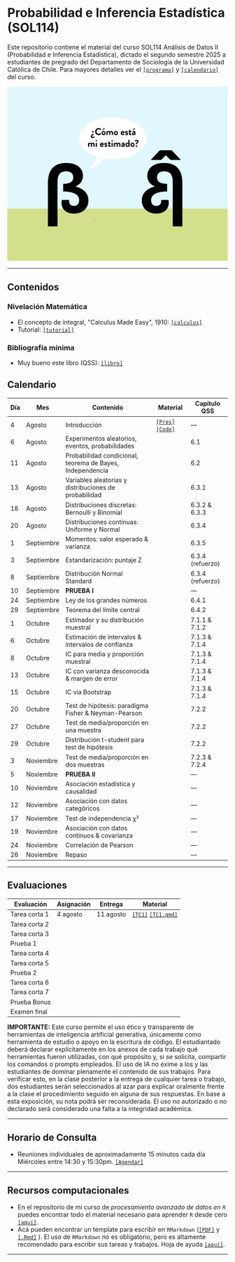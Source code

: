 # Probabilidad e Inferencia Estadística (SOL114)

Este repositorio contiene el material del curso SOL114 Análisis de Datos II (Probabilidad e Inferencia Estadística), dictado el segundo semestre 2025 a estudiantes de pregrado del Departamento de Sociología de la Universidad Católica de Chile. Para mayores detalles ver el [`[programa]`](files/syllabus_sol114.pdf) y [`[calendario]`](#Calendario) del curso.


![estimado](files/estimado.jpeg)

---

## Contenidos

### Nivelación Matemática

- El concepto de integral, "Calculus Made Easy", 1910: [`[calculus]`](files/calculus_easy.jpg)
- Tutorial: [`[tutorial]`](https://mebucca.github.io/ad2-sol114/files/tutorial#1) 


### Bibliografía mínima

- Muy bueno este libro (QSS): [`[libro]`](files/imai.pdf)


## Calendario

| Día | Mes        | Contenido                                                 | Material                                                                                                         | Capítulo QSS     |
| --- | ---------- | --------------------------------------------------------- | ---------------------------------------------------------------------------------------------------------------- | ---------------- |
| 4   | Agosto     | Introducción                                              | [`[Pres]`](https://mebucca.github.io/ad2-sol114/slides/class_0/class_0#1) [`[Code]`](slides/class_0/class_0.Rmd) | —                |
| 6   | Agosto     | Experimentos aleatorios, eventos, probabilidades          |                                                                                                                  | 6.1              |
| 11  | Agosto     | Probabilidad condicional, teorema de Bayes, Independencia |                                                                                                                  | 6.2              |
| 13  | Agosto     | Variables aleatorias y distribuciones de probabilidad     |                                                                                                                  | 6.3.1            |
| 18  | Agosto     | Distribuciones discretas: Bernoulli y Binomial            |                                                                                                                  | 6.3.2 & 6.3.3    |
| 20  | Agosto     | Distribuciones continuas: Uniforme y Normal               |                                                                                                                  | 6.3.4            |
| 1   | Septiembre | Momentos: valor esperado & varianza                       |                                                                                                                  | 6.3.5            |
| 3   | Septiembre | Estandarización: puntaje Z                                |                                                                                                                  | 6.3.4 (refuerzo) |
| 8   | Septiembre | Distribución Normal Standard                              |                                                                                                                  | 6.3.4 (refuerzo) |
| 10  | Septiembre | **PRUEBA I**                                              |                                                                                                                  | —                |
| 24  | Septiembre | Ley de los grandes números                                |                                                                                                                  | 6.4.1            |
| 29  | Septiembre | Teorema del límite central                                |                                                                                                                  | 6.4.2            |
| 1   | Octubre    | Estimador y su distribución muestral                      |                                                                                                                  | 7.1.1 & 7.1.2    |
| 6   | Octubre    | Estimación de intervalos & intervalos de confianza        |                                                                                                                  | 7.1.3 & 7.1.4    |
| 8   | Octubre    | IC para media y proporción muestral                       |                                                                                                                  | 7.1.3 & 7.1.4    |
| 13  | Octubre    | IC con varianza desconocida & margen de error             |                                                                                                                  | 7.1.3 & 7.1.4    |
| 15  | Octubre    | IC via Bootstrap                                          |                                                                                                                  | 7.1.3 & 7.1.4    |
| 20  | Octubre    | Test de hipótesis: paradigma Fisher & Neyman-Pearson      |                                                                                                                  | 7.2.2            |
| 27  | Octubre    | Test de media/proporción en una muestra                   |                                                                                                                  | 7.2.2            |
| 29  | Octubre    | Distribución t-student para test de hipótesis             |                                                                                                                  | 7.2.2            |
| 3   | Noviembre  | Test de media/proporción en dos muestras                  |                                                                                                                  | 7.2.3 & 7.2.4    |
| 5   | Noviembre  | **PRUEBA II**                                             |                                                                                                                  | —                |
| 10  | Noviembre  | Asociación estadística y causalidad                       |                                                                                                                  | —                |
| 12  | Noviembre  | Asociación con datos categóricos                          |                                                                                                                  | —                |
| 17  | Noviembre  | Test de independencia χ²                                  |                                                                                                                  | —                |
| 19  | Noviembre  | Asociación con datos continuos & covarianza               |                                                                                                                  | —                |
| 24  | Noviembre  | Correlación de Pearson                                    |                                                                                                                  | —                |
| 26  | Noviembre  | Repaso                                                    |                                                                                                                  | —                |

---

## Evaluaciones

| Evaluación    | Asignación | Entrega | Material |
| ------------- | ---------- | ------- | -------- |
| Tarea corta 1 |  4 agosto          |  11 agosto       |  [`[TC1]`](https://mebucca.github.io/ad2-sol114/homework/tc_1#1) [`[TC1.qmd]`](homework/tc_1.qmd)         |
| Tarea corta 2 |            |         |          |
| Tarea corta 3 |            |         |          |
| Prueba 1      |            |         |          |
| Tarea corta 4 |            |         |          |
| Tarea corta 5 |            |         |          |
| Prueba 2      |            |         |          |
| Tarea corta 6 |            |         |          |
| Tarea corta 7 |            |         |          |
| Prueba Bonus  |            |         |          |
| Examen final  |            |         |          |

**IMPORTANTE:** Este curso permite el uso ético y transparente de herramientas de inteligencia artificial generativa, únicamente como herramienta de estudio o apoyo en la escritura de código. El estudiantado deberá declarar explícitamente en los anexos de cada trabajo qué herramientas fueron utilizadas, con qué propósito y, si se solicita, compartir los comandos o prompts empleados. El uso de IA no exime a los y las estudiantes de dominar plenamente el contenido de sus trabajos. Para verificar esto, en la clase posterior a la entrega de cualquier tarea o trabajo, dos estudiantes serán seleccionados al azar para explicar oralmente frente a la clase el procedimiento seguido en alguna de sus respuestas. En base a esta exposición, su nota podrá ser reconsiderada. El uso no autorizado o no declarado será considerado una falta a la integridad académica.

---


## Horario de Consulta

- Reuniones individuales de aproximadamente 15 minutos cada día Miércoles entre 14:30 y 15:30pm. [`[Agendar]`](
https://calendar.app.google/U4mohxA18LCZmexr7)


---

## Recursos computacionales

  - En el repositorio de mi curso de *procesamiento avanzado de datos en `R`* puedes encontrar todo el material necesario para aprender `R` desde cero [`[aquí]`](https://mebucca.github.io/dar_soc4001/).
  - Acá pueden encontrar un template para escribir en `RMarkdown` ([`[PDF]`](files/template_rmarkdown.pdf) y [`[.Rmd]`](files/template_rmarkdown.Rmd) ). El uso de `RMarkdown` no es obligatorio, pero es altamente recomendado para escribir sus tareas y trabajos. Hoja de ayuda [`[aquí]`](https://rstudio-pubs-static.s3.amazonaws.com/330387_5a40ca72c3b14824acedceb7d34618d1.html).
 
---

